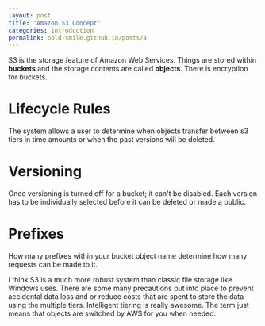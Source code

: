 ```yaml
---
layout: post
title: "Amazon S3 Concept"
categories: introduction 
permalink: bold-smile.github.io/posts/4
--- 
```


S3 is the storage feature of Amazon Web Services. Things are stored within **buckets** and the storage contents are called **objects**. There is encryption for buckets. 
# Lifecycle Rules
The system allows a user to determine when objects transfer between s3 tiers in time amounts or when the past versions will be deleted. 
# Versioning
Once versioning is turned off for a bucket; it can't be disabled. Each version has to be individually selected before it can be deleted or made a public. 
# Prefixes
How many prefixes within your bucket object name determine how many requests can be made to it. 

I think S3 is a much more robust system than classic file storage like Windows uses. There are some many precautions put into place to prevent accidental data loss and or reduce costs that are spent to store the data using the multiple tiers. 
Intelligent tiering is really awesome. The term just means that objects are switched by AWS for you when needed. 

